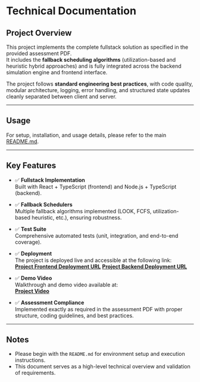 # Technical Documentation

## Project Overview
This project implements the complete fullstack solution as specified in the provided assessment PDF.  
It includes the **fallback scheduling algorithms** (utilization-based and heuristic hybrid approaches) and is fully integrated across the backend simulation engine and frontend interface.

The project follows **standard engineering best practices**, with code quality, modular architecture, logging, error handling, and structured state updates cleanly separated between client and server.

---

## Usage
For setup, installation, and usage details, please refer to the main [README.md](./README.md).

---

## Key Features
- ✅ **Fullstack Implementation**  
  Built with React + TypeScript (frontend) and Node.js + TypeScript (backend).  

- ✅ **Fallback Schedulers**  
  Multiple fallback algorithms implemented (LOOK, FCFS, utilization-based heuristic, etc.), ensuring robustness.  

- ✅ **Test Suite**  
  Comprehensive automated tests (unit, integration, and end-to-end coverage).  

- ✅ **Deployment**  
  The project is deployed live and accessible at the following link:  
  **[Project Frontend Deployment URL](https://elevator-s-imulation.vercel.app/)** 
  **[Project Backend Deployment URL](https://elevator-simulation-cdho.onrender.com)** 

- ✅ **Demo Video**  
  Walkthrough and demo video available at:  
  **[Project Video](https://drive.google.com/drive/folders/16oONnCgIVkDBoCuLLO2wGzfDkjhAMEQs?usp=sharing)**  

- ✅ **Assessment Compliance**  
  Implemented exactly as required in the assessment PDF with proper structure, coding guidelines, and best practices.

---

## Notes
- Please begin with the `README.md` for environment setup and execution instructions.  
- This document serves as a high-level technical overview and validation of requirements.
